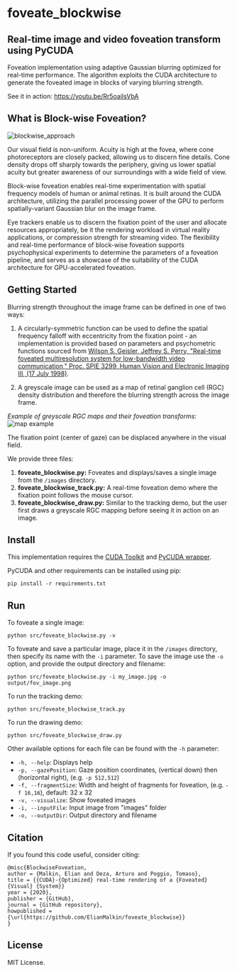 # foveate_blockwise
## Real-time image and video foveation transform using PyCUDA 

Foveation implementation using adaptive Gaussian blurring optimized for real-time performance. 
The algorithm exploits the CUDA architecture to generate the foveated image in blocks of varying blurring strength. 

See it in action: https://youtu.be/Rr5oaiIsVbA

## What is Block-wise Foveation? 

![blockwise_approach](docs/images/blockwise_approach.png)

Our visual field is non-uniform. Acuity is high at the fovea, where cone photoreceptors are closely packed, allowing us to discern fine details. Cone density drops off sharply towards the periphery, giving us lower spatial acuity but greater awareness of our surroundings with a wide field of view. 

Block-wise foveation enables real-time experimentation with spatial frequency models of human or animal retinas. It is built around the CUDA architecture, utilizing the parallel processing power of the GPU to perform spatially-variant Gaussian blur on the image frame. 

Eye trackers enable us to discern the fixation point of the user and allocate resources appropriately, be it the rendering workload in virtual reality applications, or compression strength for streaming video. The flexibility and real-time performance of block-wise foveation supports psychophysical experiments to determine the parameters of a foveation pipeline, and serves as a showcase of the suitability of the CUDA architecture for GPU-accelerated foveation. 

## Getting Started

Blurring strength throughout the image frame can be defined in one of two ways:

1. A circularly-symmetric function can be used to define the spatial frequency falloff with eccentricity from the fixation point - an implementation is provided based on parameters and psychometric functions sourced from [Wilson S. Geisler, Jeffrey S. Perry, "Real-time foveated multiresolution system for low-bandwidth video communication," Proc. SPIE 3299, Human Vision and Electronic Imaging III, (17 July 1998)](http://www.svi.cps.utexas.edu/spie1998.pdf).

2. A greyscale image can be used as a map of retinal ganglion cell (RGC) density distribution and therefore the blurring strength across the image frame. 

*Example of greyscale RGC maps and their foveation transforms:*
![map example](docs/images/rgc_mosaic_env.png)

The fixation point (center of gaze) can be displaced anywhere in the visual field. 

We provide three files:

1. **foveate_blockwise.py:** Foveates and displays/saves a single image from the `/images` directory. 
2. **foveate_blockwise_track.py:** A real-time foveation demo where the fixation point follows the mouse cursor. 
3. **foveate_blockwise_draw.py:** Similar to the tracking demo, but the user first draws a greyscale RGC mapping before seeing it in action on an image. 
<!--More information, including a detailed algorithm description and suggestions for modifications, is available here.-->

## Install

This implementation requires the [CUDA Toolkit](https://developer.nvidia.com/cuda-toolkit) and [PyCUDA wrapper](https://pypi.org/project/pycuda/).

PyCUDA and other requirements can be installed using pip:

```
pip install -r requirements.txt
```

## Run

To foveate a single image:
```
python src/foveate_blockwise.py -v
```
To foveate and save a particular image, place it in the `/images` directory, then specify its name with the `-i` parameter. To save the image use the `-o` option, and provide the output directory and filename:
```
python src/foveate_blockwise.py -i my_image.jpg -o output/fov_image.png
```

To run the tracking demo:
```
python src/foveate_blockwise_track.py 
```
To run the drawing demo:
```
python src/foveate_blockwise_draw.py
```

Other available options for each file can be found with the `-h` parameter:

* `-h, --help`:          Displays help
* `-p, --gazePosition`:  Gaze position coordinates, (vertical down) then (horizontal right), (e.g. `-p 512,512`)
* `-f, --fragmentSize`:  Width and height of fragments for foveation, (e.g. `-f 16,16`), default: 32 x 32
* `-v, --visualize`:     Show foveated images
* `-i, --inputFile`:     Input image from "images" folder
* `-o, --outputDir`:     Output directory and filename

## Citation

If you found this code useful, consider citing:
```
@misc{BlockwiseFoveation,
author = {Malkin, Elian and Deza, Arturo and Poggio, Tomaso},
title = {{CUDA}-{Optimized} real-time rendering of a {Foveated} {Visual} {System}}
year = {2020},
publisher = {GitHub},
journal = {GitHub repository},
howpublished = {\url{https://github.com/ElianMalkin/foveate_blockwise}}
}
```

## License 

MIT License.

